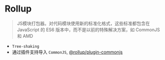 # Rollup

> JS模块打包器。对代码模块使用新的标准化格式，这些标准都包含在 JavaScript 的 ES6 版本中，而不是以前的特殊解决方案，如 CommonJS 和 AMD

- `Tree-shaking`
- 通过插件支持导入 `CommonJS`, [@rollup/plugin-commonjs](https://www.npmjs.com/package/@rollup/plugin-commonjs)
